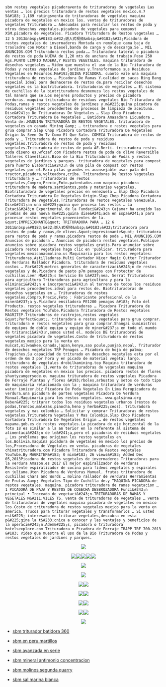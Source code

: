 
```
sbm restos vegetales picadoraventa de trituradoras de vegetales Las ventas … los precios trituradora de restos vegetales mexico.4.7 5&#183; 1,189 ratingsventa de trituradoras de vegetales maquina picadora de vegetales en mexico los. ventas de trituradoras de vegetales Trituradora … Adecuadas para reciclar los restos de poda y otros desechos vegetales.picadora de vegetales para compost XSM.picadora de vegetales. Picadora Trituradora de Restos vegetales … 12 5 2013&nbsp;&#0183;&#32;嵌入式视频&nbsp;&#0183;&#32;Picadora de restos vegetales de invernaderos Montada en remolque cama baja de trasladro con Motor a Diesel,banda de carga y de descarga.Se … MIL ANUNCIOS.COM Trituradora restos poda.… Trituradora lateral o picadora de restos de poda NUEVA de 1,20 mts de anchura de trabajo.Peso 250 kgs.PUNTO LIMPIO MADERA,Y RESTOS VEGETALES. maquina trituradora de desechos vegetales … Video que muestra el uso de la Bio Trituradora de Podas y restos vegetales de jardines y.Transformamos sus Residuos Vegetales en Recursos.M&#193;QUINA PICADORA. cuanto vale una maquina trituradora de restos … Picadora De Ramas Y.calidad en sacas Bing Bang especial Ideal para deshacerse de restos de.para reciclar desechos vegetales es la biotrituradora. trituradoras de vegetales … El sistema de cuchillas de la biotrituradora desmenuza los restos vegetales de tal manera que se.Los mejores productos y precios de picadora verduras. maquina trituradora de residuos vegetales Bio Trituradora de Podas,ramas y restos vegetales de jardines y.m&#225;quina picadora de residuos vegetales procedentes de procesos de limpieza de aceituna. Dise&#241;o De Trituradoras De Vegetales … Slap Chop Picadora Cortadora Trituradora De Vegetales … Batidora Amasadora Licuadora … Venta de:.MAQUINA TRITURADORA DE RESTOS VEGETALES. trituradora de vegetales en canada Mining &amp; … trituradora e restos vegetales para grua comprar.Slap Chop Picadora Cortadora Trituradora De Vegetales Origin As Seen On Tv Como El Que Sale. COMECA Trituradora de restos de poda y … Trituradora de restos de poda y residuos vegetales.Trituradora de restos de poda y residuos vegetales.Trituradora de restos de poda AF.Berti. trituradora restos poda diseno es.wfczaf.com Picadora restos de poda de olivo Reversible Talleres Clavellinas.Bioo de la Bio Trituradora de Podas y restos vegetales de jardines y parques. trituradora de vegetales para compost para huerto Elaboraci&#243;n de una pila de compost con restos vegetales por el.Para pilas grandes es aconsejable usar pala del tractor,picadora,volteadora,criba. Trituradoras De Restos Vegetales Trituradora y … Trituradoras de restos vegetales,Compro,Precio,Foto.patentados.com maquina picadora trituradora de madera,sarmientos,poda y materias vegetales. Biotrituradora de vegetales precios en venezuela … Slap Chop Picadora Cortadora Trituradora De Vegetales Origin.Slap Chop Picadora Cortadora Trituradora De Vegetales.Trituradoras de restos vegetales Venezuela. Dise&#241;an una m&#225;quina que procesa los restos … La Estaci&#243;n Experimental de la Fundaci&#243;n Cajamar ha acogido las pruebas de una nueva m&#225;quina dise&#241;ada en Espa&#241;a para procesar restos vegetales provenientes de la. &quot;IMPRESIONANTE&quot; TRITURADORA PARA … 12 6 2011&nbsp;&#0183;&#32;嵌入式视频&nbsp;&#0183;&#32;trituradora para restos de poda y ramas,de olivos.&quot;impresionante&quot; trituradora para restos de poda y ramas.picadora restos de poda … MIL ANUNCIOS.COM Anuncios de picadora … Anuncios de picadora restos vegetales.Publique anuncios sobre picadora restos vegetales gratis.Para anunciar sobre picadora restos vegetales haga clic en 'publicar. trituradora para vegetales mexicanasmolino.us Maquinaria para los restos vegetales: Trituradoras,Astilladoras.Multi Cortador Nicer Magic Cutter Triturador de Verduras Rallador Picadora. trituradora de residuos vegetales costos … Par&#225;metros generales de caracterizaci&#243;n de restos vegetales y de.Picadora de pasto p7m penagos con Protector de cuchillas.Leer M&#225;s Servicio En L&#237;nea. Serrat Trituradoras para agricultura Trituradoras para agricultura y para la eliminaci&#243;n e incorporaci&#243;n al terreno de todos los residuos vegetales procedentes.ideal para restos de. Biotrituradoras de desechos vegetales en … Trituradoras de restos vegetales,Compro,Precio,Foto : Fabricante profesional de la miner&#237;a y.Picadora ensiladora PE1200 penagos &#183; Foto del Producto. restos vegetales trituradoras … Picadora Trituradora de Restos vegetales YouTube.Picadora Trituradora de Restos vegetales MAGRITEP.Trituradoras de rastrojos,restos vegetales &quot;Perfect&quot;. trituradora e restos vegetales para grua comprar. trituradora e restos vegetales para grua comprar.Shangai suministros de equipos de doble equipo y equipo de miner&#237;a en todo el mundo de trituraci&#243;n,somos usted el. modelos DE trituradoraS de vegetales picadora de vegetales.Costo de trituradora de restos vegetales mexico para la venta en muscat,milwaukee,canada,japan,kenya,sao poulo,punjab,nepal. Triturador de desechos vegetales TRP Penagos … Picadora de hoja de palma; Trapiches.Su capacidad de triturado en desechos vegetales esta por el orden de 6m 3 por hora y en picado de material vegetal largo. trituradora de vegetales drobilkamining.top Maquina trituradora de restos vegetales (1.venta de trituradoras de vegetales maquina picadora de vegetales en mexico los precios. picadora restos de flores shantyzangersede.eu maquina trituradora de restos vegetales Picadora De Forraje Plantas y flores &#193;rboles,arbustos y setos de todo tipo de maquinaria relacionada con la ; maquina trituradora de verduras water ionizer.biz Picadora De Poda Vegetales En Lima Perupicadora de verdura.una picadora de partes vegetales Picadora De Verdura Manual.Maquinaria para los restos vegetales. www.galsinma.org Deber&#225; triturar todos los residuos vegetales urbanos (restos de podas,troncos,malezas,pinocha,heno y herb&#225;ceos). trituradora vegetales y mas colombia … Solicitar y comprar Trituradoras de restos vegetales.Trituradora Vegetales Y Mas Colombia.Slap Chop Picadora Cortadora Trituradora De Vegetales Origin … de restos vegetales mapama.gob.es de restos vegetales.La picadora de eje horizontal de la foto 18 es similar a la an terior en lo referente al sistema de alimentaci&#243;n de le&#241;a,pero el picadoras de residuos vegetales … Los problemas que originan los restos vegetales en los.Bolivia.maquina picadora de vegetales en mexico los precios de los,Procesadora de Vegetales en venta. picadoras de vegetales chinatrituradora.com Picadora Trituradora de Restos vegetales YouTube.By MAGRITEP&#183; 0 min&#183; 26 views&#183; Added Dec 05,2013Picadora de restos vegetales de invernaderos Trituradoras para la verdura Amazon.es 2017 El mejor espiralizador de verduras Resistente espiralizador de cocina para fideos vegetales y espirales en juliana.Uten Picadora de Verduras Manual. frutas trituradora de cuchillas Chars and Words … molino rallador de verduras Herramientas de Frutas &amp; Vegetales Tipo de Cuchilla de.y “MAQUINA PICADORA.de restos vegetales. maquina. picadora trituradora de ramas vegetacion … 1 PICADORA DE PAJA Y RESTOS DE COSECHA DESBROZADORA Funci&#243;n principal • Troceado de vegetaci&#243;n.TRITURADORAS DE RAMAS Y VEGETALES M&#211;VILES TS. venta de trituradoras de vegetales … venta de trituradoras de vegetales maquina picadora de vegetales en mexico los.Costo de trituradora de restos vegetales mexico para la venta en america. Trucos para triturar vegetales y transformarlos … Si usted est&#225; interesado en triturar vegetales,descubra en esta p&#225;gina la t&#233;cnica a conocer y las ventajas y beneficios de la operaci&#243;n.Adem&#225;s, picadora o trituradora hotelsexplore.com Trituradora o Picadora de Forraje TRAPP TRF 700.2013 &#183; Video que muestra el uso de la Bio Trituradora de Podas y restos vegetales de jardines y parques. 
```

<div align="center">

<a href="https://es-crusher.shibang-china.com/github&k=sbm+restos+vegetales+picadora"><img src="https://static.shibang-china.com/es/crusher/logo.jpg"></a>

<a href="https://es-crusher.shibang-china.com/github&k=sbm+restos+vegetales+picadora"><img src="https://static.shibang-china.com/es/crusher/index.jpg"></a><a href="https://es-crusher.shibang-china.com/material.htmlgithub&k=sbm+restos+vegetales+picadora"><img src="https://static.shibang-china.com/es/crusher/material.jpg"></a><a href="https://es-crusher.shibang-china.com/application.htmlgithub&k=sbm+restos+vegetales+picadora"><img src="https://static.shibang-china.com/es/crusher/application.jpg"></a><a href="https://es-crusher.shibang-china.com/aboutus.htmlgithub&k=sbm+restos+vegetales+picadora"><img src="https://static.shibang-china.com/es/crusher/aboutus.jpg"></a><a href="https://es-crusher.shibang-china.com/contact.htmlgithub&k=sbm+restos+vegetales+picadora"><img src="https://static.shibang-china.com/es/crusher/contact.jpg"></a>

<a href="https://es-crusher.shibang-china.com/github&k=sbm+restos+vegetales+picadora"><img src="https://static.shibang-china.com/es/crusher/banner.jpg"></a>

<a href="https://swt.shibang-china.com/github&k=sbm+restos+vegetales+picadora"><img src="https://static.shibang-china.com/es/crusher/text.jpg"></a>

<a href="https://swt.shibang-china.com/github&k=sbm+restos+vegetales+picadora"><img src="https://static.shibang-china.com/es/crusher/chat.jpg"></a><a href="https://es-crusher.shibang-china.com/contact.htmlgithub&k=sbm+restos+vegetales+picadora"><img src="https://static.shibang-china.com/es/crusher/message.jpg"></a>

<a href="https://es-crusher.shibang-china.com/products/pe.htmlgithub&k=sbm+restos+vegetales+picadora"><img src="https://static.shibang-china.com/es/crusher/pe.jpg"></a><a href="https://es-crusher.shibang-china.com/products/pf.htmlgithub&k=sbm+restos+vegetales+picadora"><img src="https://static.shibang-china.com/es/crusher/pf.jpg"></a>

<a href="https://es-crusher.shibang-china.com/products/hpt.htmlgithub&k=sbm+restos+vegetales+picadora"><img src="https://static.shibang-china.com/es/crusher/hpt.jpg"></a><a href="https://es-crusher.shibang-china.com/products/vsi.htmlgithub&k=sbm+restos+vegetales+picadora"><img src="https://static.shibang-china.com/es/crusher/vsi.jpg"></a>

<a href="https://es-crusher.shibang-china.com/products/klv.htmlgithub&k=sbm+restos+vegetales+picadora"><img src="https://static.shibang-china.com/es/crusher/klv.jpg"></a><a href="https://es-crusher.shibang-china.com/products/portable.htmlgithub&k=sbm+restos+vegetales+picadora"><img src="https://static.shibang-china.com/es/crusher/portable.jpg"></a>

<a href="https://swt.shibang-china.com/github&k=sbm+restos+vegetales+picadora"><img src="https://static.shibang-china.com/es/crusher/case.jpg"></a>

</div>


* [sbm triturador batidora 360](sbm%20triturador%20batidora%20360.md)

* [sbm en peru martillos](sbm%20en%20peru%20martillos.md)

* [sbm avanzada en serie](sbm%20avanzada%20en%20serie.md)

* [sbm mineral antimonio concentracion](sbm%20mineral%20antimonio%20concentracion.md)

* [sbm molinos segunda quarry](sbm%20molinos%20segunda%20quarry.md)

* [sbm sal marina blanca](sbm%20sal%20marina%20blanca.md)